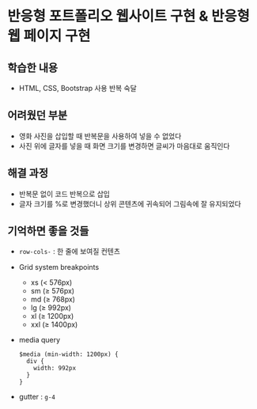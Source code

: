 # 반응형 포트폴리오 웹사이트 구현 & 반응형 웹 페이지 구현

## 학습한 내용
- HTML, CSS, Bootstrap 사용 반복 숙달

## 어려웠던 부분
- 영화 사진을 삽입할 때 반복문을 사용하여 넣을 수 없었다
- 사진 위에 글자를 넣을 때 화면 크기를 변경하면 글씨가 마음대로 움직인다

## 해결 과정
- 반복문 없이 코드 반복으로 삽입
- 글자 크기를 %로 변경했더니 상위 콘텐츠에 귀속되어 그림속에 잘 유지되었다

## 기억하면 좋을 것들
- `row-cols-` : 한 줄에 보여질 컨텐츠

- Grid system breakpoints
  - xs (< 576px)
  - sm (≥ 576px)
  - md (≥ 768px)
  - lg (≥ 992px)
  - xl (≥ 1200px)
  - xxl (≥ 1400px)

- media query
  ```
  $media (min-width: 1200px) {
    div {
      width: 992px
    }
  }
  ```

- gutter : `g-4`
